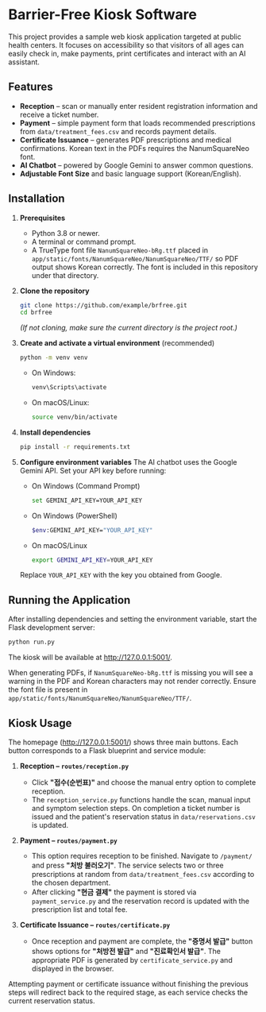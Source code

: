 # Barrier-Free Kiosk Software

This project provides a sample web kiosk application targeted at public health centers.
It focuses on accessibility so that visitors of all ages can easily check in,
make payments, print certificates and interact with an AI assistant.

## Features

- **Reception** – scan or manually enter resident registration information and
  receive a ticket number.
- **Payment** – simple payment form that loads recommended prescriptions from
  `data/treatment_fees.csv` and records payment details.
- **Certificate Issuance** – generates PDF prescriptions and medical
  confirmations. Korean text in the PDFs requires the NanumSquareNeo font.
- **AI Chatbot** – powered by Google Gemini to answer common questions.
- **Adjustable Font Size** and basic language support (Korean/English).

## Installation

1. **Prerequisites**
   - Python 3.8 or newer.
   - A terminal or command prompt.
   - A TrueType font file `NanumSquareNeo-bRg.ttf` placed in
     `app/static/fonts/NanumSquareNeo/NanumSquareNeo/TTF/` so PDF output shows Korean correctly.
     The font is included in this repository under that directory.

2. **Clone the repository**
   ```bash
   git clone https://github.com/example/brfree.git
   cd brfree
   ```
   *(If not cloning, make sure the current directory is the project root.)*

3. **Create and activate a virtual environment** (recommended)
   ```bash
   python -m venv venv
   ```
   - On Windows:
     ```bash
     venv\Scripts\activate
     ```
   - On macOS/Linux:
     ```bash
     source venv/bin/activate
     ```

4. **Install dependencies**
   ```bash
   pip install -r requirements.txt
   ```

5. **Configure environment variables**
   The AI chatbot uses the Google Gemini API. Set your API key before running:
   - On Windows (Command Prompt)
     ```bash
     set GEMINI_API_KEY=YOUR_API_KEY
     ```
   - On Windows (PowerShell)
     ```bash
     $env:GEMINI_API_KEY="YOUR_API_KEY"
     ```
   - On macOS/Linux
     ```bash
     export GEMINI_API_KEY=YOUR_API_KEY
     ```
   Replace `YOUR_API_KEY` with the key you obtained from Google.

## Running the Application

After installing dependencies and setting the environment variable, start the
Flask development server:

```bash
python run.py
```

The kiosk will be available at <http://127.0.0.1:5001/>.

When generating PDFs, if `NanumSquareNeo-bRg.ttf` is missing you will see a warning in
the PDF and Korean characters may not render correctly. Ensure the font file is
present in `app/static/fonts/NanumSquareNeo/NanumSquareNeo/TTF/`.

## Kiosk Usage

The homepage (<http://127.0.0.1:5001/>) shows three main buttons.  Each button
corresponds to a Flask blueprint and service module:

1. **Reception – `routes/reception.py`**
   - Click **"접수(순번표)"** and choose the manual entry option to complete
     reception.
   - The `reception_service.py` functions handle the scan, manual input and
     symptom selection steps.  On completion a ticket number is issued and the
     patient's reservation status in `data/reservations.csv` is updated.

2. **Payment – `routes/payment.py`**
   - This option requires reception to be finished.  Navigate to
     `/payment/` and press **"처방 불러오기"**.  The service selects two or three
     prescriptions at random from `data/treatment_fees.csv` according to the
     chosen department.
   - After clicking **"현금 결제"** the payment is stored via
     `payment_service.py` and the reservation record is updated with the
     prescription list and total fee.

3. **Certificate Issuance – `routes/certificate.py`**
   - Once reception and payment are complete, the **"증명서 발급"** button shows
     options for **"처방전 발급"** and **"진료확인서 발급"**.  The appropriate
     PDF is generated by `certificate_service.py` and displayed in the browser.

Attempting payment or certificate issuance without finishing the previous steps
will redirect back to the required stage, as each service checks the current
reservation status.
